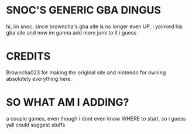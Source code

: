 # SNOC'S GENERIC GBA DINGUS
hi, im snoc. since browncha's gba site is no longer even UP, i yoinked his gba site and now im gonna add more junk to it i guess

# CREDITS
Browncha023 for making the original site and nintendo for owning absolutely everything here.

# SO WHAT AM I ADDING?
a couple games, even though i dont even know WHERE to start, so i guess yall could suggest stuffs
